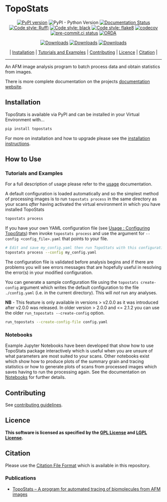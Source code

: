 # TopoStats

<div align="center">

[![PyPI version](https://badge.fury.io/py/topostats.svg)](https://badge.fury.io/py/topostats)
![PyPI - Python Version](https://img.shields.io/pypi/pyversions/topostats)
[![Documentation Status](https://readthedocs.org/projects/topostats/badge/?version=dev)](https://topostats.readthedocs.io/en/dev/?badge=dev)
[![Code style: Ruff](https://img.shields.io/endpoint?url=https://raw.githubusercontent.com/astral-sh/ruff/main/assets/badge/v2.json))](https://github.com/astral-sh/ruff)
[![Code style: black](https://img.shields.io/badge/code%20style-black-000000.svg)](https://github.com/psf/black)
[![Code style: flake8](https://img.shields.io/badge/code%20style-flake8-456789.svg)](https://github.com/psf/flake8)
[![codecov](https://codecov.io/gh/AFM-SPM/TopoStats/branch/dev/graph/badge.svg)](https://codecov.io/gh/AFM-SPM/TopoStats)
[![pre-commit.ci
status](https://results.pre-commit.ci/badge/github/AFM-SPM/TopoStats/main.svg)](https://results.pre-commit.ci/latest/github/AFM-SPM/TopoStats/main)
[![ORDA](https://img.shields.io/badge/ORDA--DOI-10.15131%2Fshef.data.22633528.v.1-lightgrey)](https://figshare.shef.ac.uk/articles/software/TopoStats/22633528/1)

</div>
<div align="center">

[![Downloads](https://static.pepy.tech/badge/topostats)](https://pepy.tech/project/topostats)
[![Downloads](https://static.pepy.tech/badge/topostats/month)](https://pepy.tech/project/topostats)
[![Downloads](https://static.pepy.tech/badge/topostats/week)](https://pepy.tech/project/topostats)

</div>
<div align="center">

| [Installation](#installation) | [Tutorials and Examples](#tutorials-and-examples) | [Contributing](contributing.md) |
[Licence](#licence) | [Citation](#citation) |

</div>

---

An AFM image analysis program to batch process data and obtain statistics from images.

There is more complete documentation on the projects [documentation website](https://afm-spm.github.io/TopoStats/).

## Installation

TopoStats is available via PyPI and can be installed in your Virtual Environment with...

```bash
pip install topostats
```

For more on installation and how to upgrade please see the [installation
instructions](https://afm-spm.github.io/TopoStats/main/installation.html).

## How to Use

### Tutorials and Examples

For a full description of usage please refer to the [usage](https://afm-spm.github.io/TopoStats/main/usage.html) documentation.

A default configuration is loaded automatically and so the simplest method of processing images is to run
`topostats process` in the same directory as your scans _after_ having activated the virtual environment in which you have
installed TopoStats

``` bash
topostats process
```

If you have your own YAML configuration file (see [Usage : Configuring
TopoStats](https://afm-spm.github.io/TopoStats/main/usage.html#configuring_topostats)) then invoke `topostats process`
and use the argument for `--config <config_file>.yaml` that points to your file.

```bash
# Edit and save my_config.yaml then run TopoStats with this configuration file
topostats process --config my_config.yaml
```

The configuration file is validated before analysis begins and if there are problems you will see errors messages that
are hopefully useful in resolving the error(s) in your modified configuration.

You can generate a sample configuration file using the `topostats create-config` argument which writes the default
configuration to the file `./config.yaml` (i.e. in the current directory). This will _not_ run any analyses.

**NB** - This feature is only available in versions > v2.0.0 as it was introduced after v2.0.0 was released. In older
version > 2.0.0 and <= 2.1.2 you can use the older `run_topostats --create-config`  option.

```bash
run_topostats --create-config-file config.yaml
```

### Notebooks

Example Jupyter Notebooks have been developed that show how to use TopoStats package interactively which is useful when
you are unsure of what parameters are most suited to your scans.  Other notebooks exist which show how to produce plots
of the summary grain and tracing statistics or how to generate plots of scans from processed images which saves having
to run the processing again. See the documentation on
[Notebooks](https://afm-spm.github.io/TopoStats/main/notebooks.html) for further details.

## Contributing

See [contributing guidelines](https://afm-spm.github.io/TopoStats/main/contributing.html).

## Licence

**This software is licensed as specified by the [GPL License](COPYING) and [LGPL License](COPYING.LESSER).**

## Citation

Please use the [Citation File Format](https://citation-file-format.github.io/) which is available in this repository.

### Publications

- [TopoStats – A program for automated tracing of biomolecules from AFM images](https://www.sciencedirect.com/science/article/pii/S1046202321000207)
